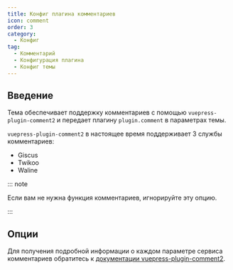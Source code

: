 ```yaml
---
title: Конфиг плагина комментариев
icon: comment
order: 3
category:
  - Конфиг
tag:
  - Комментарий
  - Конфигурация плагина
  - Конфиг темы
---
```


## Введение

Тема обеспечивает поддержку комментариев с помощью `vuepress-plugin-comment2` и передает плагину `plugin.comment` в параметрах темы.

`vuepress-plugin-comment2` в настоящее время поддерживает 3 службы комментариев:

- Giscus
- Twikoo
- Waline

::: note

Если вам не нужна функция комментариев, игнорируйте эту опцию.

:::

## Опции

Для получения подробной информации о каждом параметре сервиса комментариев обратитесь к [документации vuepress-plugin-comment2][comment-config].

[comment-config]: https://vuepress-theme-hope.github.io/v2/comment/config/
